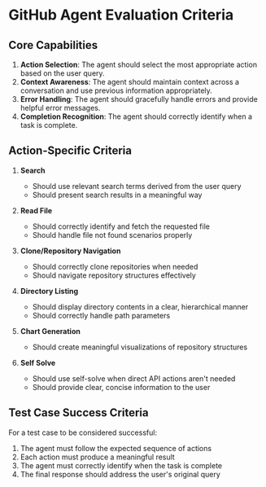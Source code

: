 # GitHub Agent Evaluation Criteria

## Core Capabilities

1. **Action Selection**: The agent should select the most appropriate action based on the user query.
2. **Context Awareness**: The agent should maintain context across a conversation and use previous information appropriately.
3. **Error Handling**: The agent should gracefully handle errors and provide helpful error messages.
4. **Completion Recognition**: The agent should correctly identify when a task is complete.

## Action-Specific Criteria

1. **Search**
   - Should use relevant search terms derived from the user query
   - Should present search results in a meaningful way

2. **Read File**
   - Should correctly identify and fetch the requested file
   - Should handle file not found scenarios properly

3. **Clone/Repository Navigation**
   - Should correctly clone repositories when needed
   - Should navigate repository structures effectively

4. **Directory Listing**
   - Should display directory contents in a clear, hierarchical manner
   - Should correctly handle path parameters

5. **Chart Generation**
   - Should create meaningful visualizations of repository structures

6. **Self Solve**
   - Should use self-solve when direct API actions aren't needed
   - Should provide clear, concise information to the user

## Test Case Success Criteria

For a test case to be considered successful:

1. The agent must follow the expected sequence of actions
2. Each action must produce a meaningful result
3. The agent must correctly identify when the task is complete
4. The final response should address the user's original query

